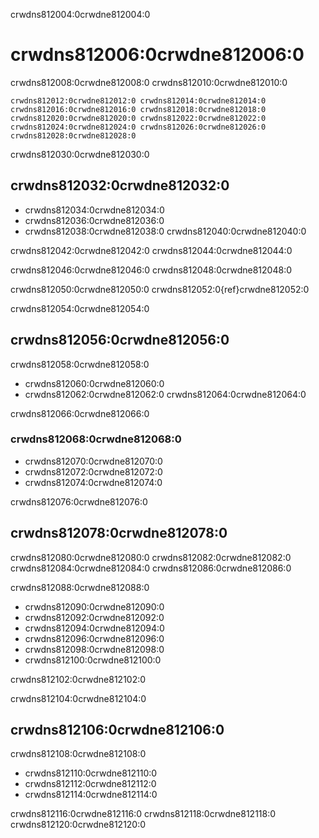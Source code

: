 crwdns812004:0crwdne812004:0
# crwdns812006:0crwdne812006:0

crwdns812008:0crwdne812008:0 crwdns812010:0crwdne812010:0

```{figure} ../../figures/version-control.jpg
crwdns812012:0crwdne812012:0 crwdns812014:0crwdne812014:0 crwdns812016:0crwdne812016:0 crwdns812018:0crwdne812018:0 crwdns812020:0crwdne812020:0 crwdns812022:0crwdne812022:0
crwdns812024:0crwdne812024:0 crwdns812026:0crwdne812026:0 crwdns812028:0crwdne812028:0
```

crwdns812030:0crwdne812030:0
## crwdns812032:0crwdne812032:0

- crwdns812034:0crwdne812034:0
- crwdns812036:0crwdne812036:0
- crwdns812038:0crwdne812038:0 crwdns812040:0crwdne812040:0

crwdns812042:0crwdne812042:0 crwdns812044:0crwdne812044:0

crwdns812046:0crwdne812046:0 crwdns812048:0crwdne812048:0

crwdns812050:0crwdne812050:0 crwdns812052:0{ref}crwdne812052:0

crwdns812054:0crwdne812054:0
## crwdns812056:0crwdne812056:0

crwdns812058:0crwdne812058:0

-   crwdns812060:0crwdne812060:0
-   crwdns812062:0crwdne812062:0 crwdns812064:0crwdne812064:0

crwdns812066:0crwdne812066:0
### crwdns812068:0crwdne812068:0

- crwdns812070:0crwdne812070:0
- crwdns812072:0crwdne812072:0
- crwdns812074:0crwdne812074:0

crwdns812076:0crwdne812076:0
## crwdns812078:0crwdne812078:0

crwdns812080:0crwdne812080:0 crwdns812082:0crwdne812082:0 crwdns812084:0crwdne812084:0 crwdns812086:0crwdne812086:0


crwdns812088:0crwdne812088:0
- crwdns812090:0crwdne812090:0
- crwdns812092:0crwdne812092:0
- crwdns812094:0crwdne812094:0
- crwdns812096:0crwdne812096:0
- crwdns812098:0crwdne812098:0
- crwdns812100:0crwdne812100:0

crwdns812102:0crwdne812102:0

crwdns812104:0crwdne812104:0
## crwdns812106:0crwdne812106:0

crwdns812108:0crwdne812108:0

- crwdns812110:0crwdne812110:0
- crwdns812112:0crwdne812112:0
- crwdns812114:0crwdne812114:0

crwdns812116:0crwdne812116:0 crwdns812118:0crwdne812118:0 crwdns812120:0crwdne812120:0
